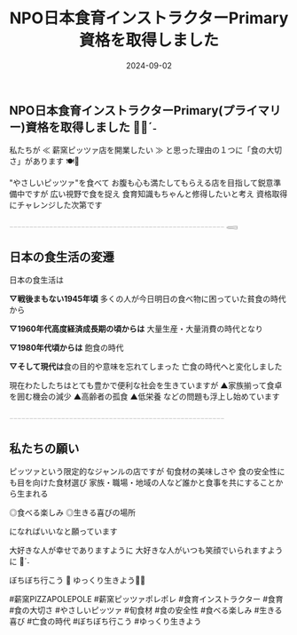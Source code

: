 ﻿---
title: 'NPO日本食育インストラクターPrimary資格を取得しました'
date: '2024-09-02'
image: '/images/食育インストラクター.png'
description: '私たちが...詳細を表示'
lang: 'ja'
tags: ['食育・料理', '開業準備']
---

## NPO日本食育インストラクターPrimary(プライマリー)資格を取得しました ✍🏻ˊ˗

私たちが
≪ 薪窯ピッツァ店を開業したい ≫
と思った理由の１つに「食の大切さ」があります 🍽💭

"やさしいピッツァ"を食べて
お腹も心も満たしてもらえる店を目指して鋭意準備中ですが
広い視野で食を捉え 食育知識もちゃんと修得したいと考え
資格取得にチャレンジした次第です

𓐄𓐄𓐄𓐄𓐄𓐄𓐄𓐄𓐄𓐄𓐄𓐄𓐄𓐄𓐄𓐄𓐄𓐄𓐄𓐄𓐄𓐄𓐄𓐄𓐄𓐄𓐄𓐄𓐄𓐄𓐄𓐄𓐄𓐄𓐄𓐄𓐄𓐄𓐄𓐄𓐄𓐄𓐄𓐄𓐄𓐄𓐄𓐄𓐄𓐄𓐄𓐄𓐄𓐄 𓈄

## 日本の食生活の変遷

日本の食生活は

**▽戦後まもない1945年頃**
多くの人が今日明日の食べ物に困っていた貧食の時代から

**▽1960年代高度経済成長期の頃からは**
大量生産・大量消費の時代となり

**▽1980年代頃からは**
飽食の時代

**▽そして現代は**食の目的や意味を忘れてしまった
亡食の時代へと変化しました

現在わたしたちはとても豊かで便利な社会を生きていますが
▲家族揃って食卓を囲む機会の減少
▲高齢者の孤食
▲低栄養 などの問題も浮上し始めています

𓐄𓐄𓐄𓐄𓐄𓐄𓐄𓐄𓐄𓐄𓐄𓐄𓐄𓐄𓐄𓐄𓐄𓐄𓐄𓐄𓐄𓐄𓐄𓐄𓐄𓐄𓐄𓐄𓐄𓐄𓐄𓐄𓐄𓐄𓐄𓐄𓐄𓐄𓐄𓐄𓐄𓐄𓐄𓐄𓐄𓐄𓐄𓐄𓐄𓐄𓐄𓐄𓐄𓐄

## 私たちの願い

ピッツァという限定的なジャンルの店ですが
旬食材の美味しさや 食の安全性にも目を向けた食材選び
家族・職場・地域の人など誰かと食事を共にすることから生まれる

◎食べる楽しみ
◎生きる喜びの場所

になればいいなと願っています

大好きな人が幸せでありますように
大好きな人がいつも笑顔でいられますように 🌳ˊ˗

ぼちぼち行こう 👣
ゆっくり生きよう🐢➿

#薪窯PIZZAPOLEPOLE #薪窯ピッツァポレポレ #食育インストラクター #食育 #食の大切さ #やさしいピッツァ #旬食材 #食の安全性 #食べる楽しみ #生きる喜び #亡食の時代 #ぼちぼち行こう #ゆっくり生きよう
